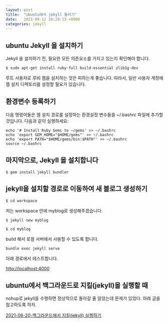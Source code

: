 ```yaml
---
layout: post
title:  "ubuntu에서 jekyll 돌리기"
date:   2021-09-12 10:29:13 +0900
categories: jekyll
---
```


## ubuntu Jekyll 을 설치하기

Jekyll 을 설치하기 전, 필요한 모든 의존요소를 가지고 있는지 확인해야 합니다.

```
$ sudo apt-get install ruby-full build-essential zlib1g-dev
```

루트 사용자로 루비 젬을 설치하는 것은 피하는게 좋습니다. 
따라서, 일반 사용자 계정에 젬 설치 디렉토리를 설정할 필요가 있습니다. 

## 환경변수 등록하기

다음 명령어들은 젬 설치 경로를 설정하는 환경설정 변수들을 ~/.bashrc 파일에 추가할 것입니다. 다음과 같이 실행하세요:

```
echo '# Install Ruby Gems to ~/gems' >> ~/.bashrc
echo 'export GEM_HOME="$HOME/gems"' >> ~/.bashrc
echo 'export PATH="$HOME/gems/bin:$PATH"' >> ~/.bashrc
source ~/.bashrc
```

## 마지막으로, Jekyll 을 설치합니다

```
$ gem install jekyll bundler
```

## jekyll을 설치할 경로로 이동하여 새 블로그 생성하기

```
$ cd workspace
```

저는 workspace 안에 myblog로 생성해주겠습니다.

```
$ jekyll new myblog
```

```
$ cd myblog
```

build 해서 로컬 서버에서 사용할 수 있도록 합니다.

```
bundle exec jekyll serve
```

아래 경로에서 테스트합니다.

[http://localhost:4000]


## ubuntu에서 백그라운드로 지킬(jekyll)을 실행할 때

nohup로 jekyll을 수행하면 정상적으로 돌아갈 줄 알았는데  문제가 있었다.
아래 글을 참고하도록 하자.

[2021-06-20-백그라운드에서 지킬(jekyll) 실행하기]


[http://localhost:4000]: http://localhost:4000
[2021-06-20-백그라운드에서 지킬(jekyll) 실행하기]: http://www.watu.me/blog/jekyll/2021/06/30/%EB%B0%B1%EA%B7%B8%EB%9D%BC%EC%9A%B4%EB%93%9C%EC%97%90%EC%84%9C-%EC%A7%80%ED%82%AC(jekyll)-%EC%8B%A4%ED%96%89%ED%95%98%EA%B8%B0.html